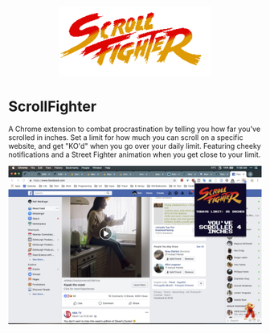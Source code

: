 <p align="center">
    <img src="resources/scrollFighter.png" height="60%" width="60%">
</p>

# ScrollFighter
A Chrome extension to combat procrastination by telling you how far you've scrolled in inches. Set a limit for how much you can scroll on a specific website, and get "KO'd" when you go over your daily limit. Featuring cheeky notifications and a Street Fighter animation when you get close to your limit. 


![alt text](https://raw.githubusercontent.com/neilweidinger/ScrollFighter/master/screenshots/Screen%20Shot%202019-03-03%20at%2011.56.43%20AM.jpg)
